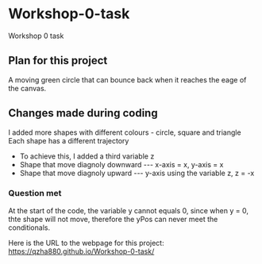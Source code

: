 # Workshop-0-task
Workshop 0 task

## Plan for this project
A moving green circle that can bounce back when it reaches the eage of the canvas. 

## Changes made during coding
I added more shapes with different colours - circle, square and triangle
Each shape has a different trajectory
- To achieve this, I added a third variable z
- Shape that move diagnoly downward --- x-axis = x, y-axis = x
- Shape that move diagnoly upward --- y-axis using the variable z, z = -x

### Question met
At the start of the code, the variable y cannot equals 0, since when y = 0, thte shape will not move, therefore the yPos can never meet the conditionals. 

Here is the URL to the webpage for this project: https://qzha880.github.io/Workshop-0-task/
